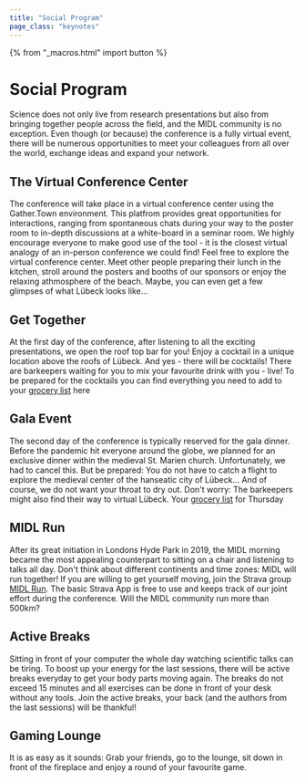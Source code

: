 ```yaml
---
title: "Social Program"
page_class: "keynotes"
---
```


{% from "_macros.html" import button %}


# Social Program

Science does not only live from research presentations but also from bringing together people across the field, and the MIDL community is no exception. Even though (or because) the conference is a fully virtual event, there will be numerous opportunities to meet your colleagues from all over the world, exchange ideas and expand your network.

## The Virtual Conference Center

The conference will take place in a virtual conference center using the Gather.Town environment. This platfrom provides great opportunities for interactions, ranging from spontaneous chats during your way to the poster room to in-depth discussions at a white-board in a seminar room. We highly encourage everyone to make good use of the tool - it is the closest virtual analogy of an in-person conference we could find!
Feel free to explore the virtual conference center. Meet other people preparing their lunch in the kitchen, stroll around the posters and booths of our sponsors or enjoy the relaxing athmosphere of the beach. Maybe, you can even get a few glimpses of what Lübeck looks like...

## Get Together

At the first day of the conference, after listening to all the exciting presentations, we open the roof top bar for you! Enjoy a cocktail in a unique location above the roofs of Lübeck. And yes - there will be cocktails! There are barkeepers waiting for you to mix your favourite drink with you - live! 
To be prepared for the cocktails you can find everything you need to add to your [grocery list](../static/resources/BK_MIDL_Recipes_20210707.pdf) here 

## Gala Event

The second day of the conference is typically reserved for the gala dinner. Before the pandemic hit everyone around the globe, we planned for an exclusive dinner within the medieval St. Marien church. Unfortunately, we had to cancel this. But be prepared: You do not have to catch a flight to explore the medieval center of the hanseatic city of Lübeck...
And of course, we do not want your throat to dry out. Don't worry: The barkeepers might also find their way to virtual Lübeck.
Your [grocery list](../static/resources/BK_MIDL_Recipes_20210708.pdf) for Thursday  

## MIDL Run

After its great initiation in Londons Hyde Park in 2019, the MIDL morning became the most appealing counterpart to sitting on a chair and listening to talks all day. Don't think about different continents and time zones: MIDL will run together! If you are willing to get yourself moving, join the Strava group [MIDL Run](https://www.strava.com/clubs/midl?utm_source=com.whatsapp&utm_medium=referral).
The basic Strava App is free to use and keeps track of our joint effort during the conference. Will the MIDL community run more than 500km?

## Active Breaks

Sitting in front of your computer the whole day watching scientific talks can be tiring. To boost up your energy for the last sessions, there will be active breaks everyday to get your body parts moving again. The breaks do not exceed 15 minutes and all exercises can be done in front of your desk without any tools. Join the active breaks, your back (and the authors from the last sessions) will be thankful!

## Gaming Lounge

It is as easy as it sounds: Grab your friends, go to the lounge, sit down in front of the fireplace and enjoy a round of your favourite game.


